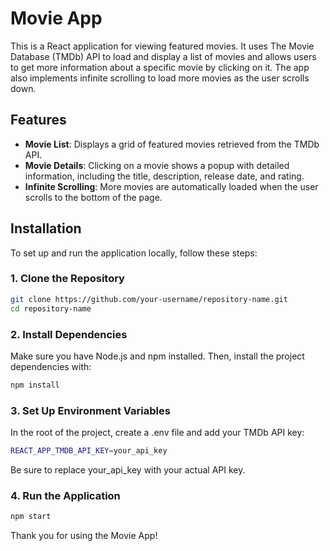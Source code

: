 # Movie App

This is a React application for viewing featured movies. It uses The Movie Database (TMDb) API to load and display a list of movies and allows users to get more information about a specific movie by clicking on it. The app also implements infinite scrolling to load more movies as the user scrolls down.

## Features

- **Movie List**: Displays a grid of featured movies retrieved from the TMDb API.
- **Movie Details**: Clicking on a movie shows a popup with detailed information, including the title, description, release date, and rating.
- **Infinite Scrolling**: More movies are automatically loaded when the user scrolls to the bottom of the page.

## Installation

To set up and run the application locally, follow these steps:

### 1. Clone the Repository

```bash
git clone https://github.com/your-username/repository-name.git
cd repository-name
```

### 2. Install Dependencies

Make sure you have Node.js and npm installed. Then, install the project dependencies with:

```bash
npm install
```

### 3. Set Up Environment Variables

In the root of the project, create a .env file and add your TMDb API key:

```bash
REACT_APP_TMDB_API_KEY=your_api_key
```
Be sure to replace your_api_key with your actual API key.


### 4. Run the Application


```bash
npm start
```

Thank you for using the Movie App!

